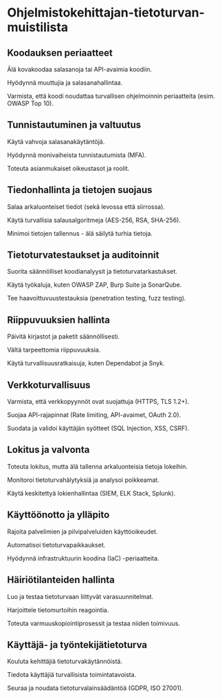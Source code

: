 # Ohjelmistokehittajan-tietoturvan-muistilista
## Koodauksen periaatteet

Älä kovakoodaa salasanoja tai API-avaimia koodiin.

Hyödynnä muuttujia ja salasanahallintaa.

Varmista, että koodi noudattaa turvallisen ohjelmoinnin periaatteita (esim. OWASP Top 10).

## Tunnistautuminen ja valtuutus

Käytä vahvoja salasanakäytäntöjä.

Hyödynnä monivaiheista tunnistautumista (MFA).

Toteuta asianmukaiset oikeustasot ja roolit.

## Tiedonhallinta ja tietojen suojaus

Salaa arkaluonteiset tiedot (sekä levossa että siirrossa).

Käytä turvallisia salausalgoritmeja (AES-256, RSA, SHA-256).

Minimoi tietojen tallennus - älä säilytä turhia tietoja.

## Tietoturvatestaukset ja auditoinnit

Suorita säännölliset koodianalyysit ja tietoturvatarkastukset.

Käytä työkaluja, kuten OWASP ZAP, Burp Suite ja SonarQube.

Tee haavoittuvuustestauksia (penetration testing, fuzz testing).

## Riippuvuuksien hallinta

Päivitä kirjastot ja paketit säännöllisesti.

Vältä tarpeettomia riippuvuuksia.

Käytä turvallisuusratkaisuja, kuten Dependabot ja Snyk.

## Verkkoturvallisuus

Varmista, että verkkopyynnöt ovat suojattuja (HTTPS, TLS 1.2+).

Suojaa API-rajapinnat (Rate limiting, API-avaimet, OAuth 2.0).

Suodata ja validoi käyttäjän syötteet (SQL Injection, XSS, CSRF).

## Lokitus ja valvonta

Toteuta lokitus, mutta älä tallenna arkaluonteisia tietoja lokeihin.

Monitoroi tietoturvahälytyksiä ja analysoi poikkeamat.

Käytä keskitettyä lokienhallintaa (SIEM, ELK Stack, Splunk).

## Käyttöönotto ja ylläpito

Rajoita palvelimien ja pilvipalveluiden käyttöoikeudet.

Automatisoi tietoturvapaikkaukset.

Hyödynnä infrastruktuurin koodina (IaC) -periaatteita.

## Häiriötilanteiden hallinta

Luo ja testaa tietoturvaan liittyvät varasuunnitelmat.

Harjoittele tietomurtoihin reagointia.

Toteuta varmuuskopiointiprosessit ja testaa niiden toimivuus.

## Käyttäjä- ja työntekijätietoturva

Kouluta kehittäjiä tietoturvakäytännöistä.

Tiedota käyttäjiä turvallisista toimintatavoista.

Seuraa ja noudata tietoturvalainsäädäntöä (GDPR, ISO 27001).
